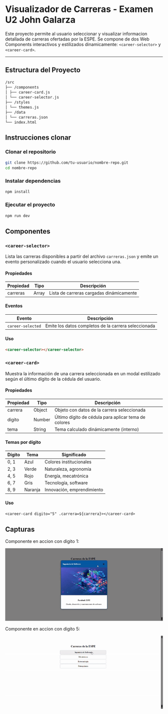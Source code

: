# Visualizador de Carreras - Examen U2 John Galarza

Este proyecto permite al usuario seleccionar y visualizar informacion detallada de carreras ofertadas por la ESPE. Se compone de dos Web Components interactivos y estilizados dinamicamente: `<career-selector>` y `<career-card>`.

---

## Estructura del Proyecto
```
/src
├── /components
│ ├── career-card.js
│ └── career-selector.js
├── /styles
│ └── themes.js
├── /data
│ └── carreras.json
└── index.html
```

## Instrucciones clonar

### Clonar el repositorio

```bash
git clone https://github.com/tu-usuario/nombre-repo.git
cd nombre-repo
```
### Instalar dependencias
```bash
npm install
```
### Ejecutar el proyecto
```bash
npm run dev
```


## Componentes

### `<career-selector>`

Lista las carreras disponibles a partir del archivo `carreras.json` y emite un evento personalizado cuando el usuario selecciona una.

#### Propiedades

| Propiedad | Tipo   | Descripción                                 |
|-----------|--------|---------------------------------------------|
| carreras  | Array  | Lista de carreras cargadas dinámicamente    |

#### Eventos

| Evento            | Descripción                                |
|-------------------|--------------------------------------------|
| `career-selected` | Emite los datos completos de la carrera seleccionada |

#### Uso

```html
<career-selector></career-selector>
```

### `<career-card>`
Muestra la información de una carrera seleccionada en un modal estilizado según el último dígito de la cédula del usuario.

#### Propiedades

| Propiedad | Tipo   | Descripción                                          |
| --------- | ------ | ---------------------------------------------------- |
| carrera   | Object | Objeto con datos de la carrera seleccionada          |
| digito    | Number | Último dígito de cédula para aplicar tema de colores |
| tema      | String | Tema calculado dinámicamente (interno)               |

#### Temas por dígito
| Dígito | Tema    | Significado                |
| ------ | ------- | -------------------------- |
| 0, 1   | Azul    | Colores institucionales    |
| 2, 3   | Verde   | Naturaleza, agronomía      |
| 4, 5   | Rojo    | Energía, mecatrónica       |
| 6, 7   | Gris    | Tecnología, software       |
| 8, 9   | Naranja | Innovación, emprendimiento |

#### Uso
```
<career-card digito="5" .carrera=${carrera}></career-card>
```

## Capturas
Componente en accion con digito 1:

![Componente en accion](./docs/Digito1.gif)

Componente en accion con digito 5:

![Componente en accion](./docs/Digito5.gif)
